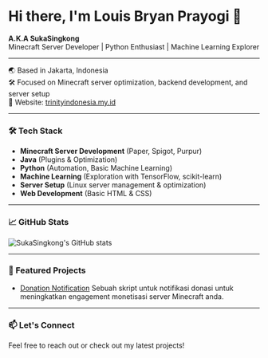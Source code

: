 # Hi there, I'm Louis Bryan Prayogi 👋

**A.K.A SukaSingkong**  
Minecraft Server Developer | Python Enthusiast | Machine Learning Explorer

---

🌏 Based in Jakarta, Indonesia  
🛠️ Focused on Minecraft server optimization, backend development, and server setup  
🔗 Website: [trinityindonesia.my.id](https://www.trinityindonesia.my.id)

---

### 🛠️ Tech Stack
- **Minecraft Server Development** (Paper, Spigot, Purpur)
- **Java** (Plugins & Optimization)
- **Python** (Automation, Basic Machine Learning)
- **Machine Learning** (Exploration with TensorFlow, scikit-learn)
- **Server Setup** (Linux server management & optimization)
- **Web Development** (Basic HTML & CSS)

---

### 📈 GitHub Stats
![SukaSingkong's GitHub stats](https://github-readme-stats.vercel.app/api?username=SukaSingkong&show_icons=true&theme=dark&hide_title=true)

---

### 📌 Featured Projects
- [Donation Notification](https://github.com/Trinity-Indonesia/donation-notification) 
  Sebuah skript untuk notifikasi donasi untuk meningkatkan engagement monetisasi server Minecraft anda.

---

### 📫 Let's Connect
Feel free to reach out or check out my latest projects!
